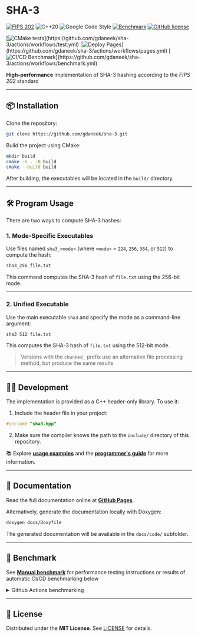 # SHA-3

[![FIPS 202](https://img.shields.io/badge/standard-FIPS%20202-blue?style=flat)](https://csrc.nist.gov/pubs/fips/202/final)
![C++20](https://img.shields.io/badge/code-C++20-purple?style=flat)
![Google Code Style](https://img.shields.io/badge/style-Google-purple?style=flat)
[![Benchmark](https://img.shields.io/badge/benchmark-race-brightgreen?style=flat)](docs/benchmark.md)
[![GitHub license](https://img.shields.io/github/license/gdaneek/sha-3?style=flat)](https://github.com/gdaneek/sha-3/blob/master/LICENSE)


[![CMake tests](https://github.com/gdaneek/sha-3/actions/workflows/test.yml/badge.svg?)](https://github.com/gdaneek/sha-3/actions/workflows/test.yml)
[![Deploy Pages](https://github.com/gdaneek/sha-3/actions/workflows/pages.yml/badge.svg?)](https://github.com/gdaneek/sha-3/actions/workflows/pages.yml)
[![CI/CD Benchmark](https://github.com/gdaneek/sha-3/actions/workflows/benchmark.yml/badge.svg?)](https://github.com/gdaneek/sha-3/actions/workflows/benchmark.yml)

**High-performance** implementation of SHA-3 hashing according to the *FIPS 202* standard

---

## 📦 Installation

Clone the repository:

```bash
git clone https://github.com/gdaneek/sha-3.git
```

Build the project using CMake:

```bash
mkdir build
cmake -S . -B build
cmake --build build
```

After building, the executables will be located in the `build/` directory.

---

## 🛠️ Program Usage

There are two ways to compute SHA-3 hashes:

### 1. Mode-Specific Executables

Use files named `sha3_<mode>` (where `<mode>` = `224`, `256`, `384`, or `512`) to compute the hash:

```bash
sha3_256 file.txt
```

This command computes the SHA-3 hash of `file.txt` using the 256-bit mode.

---

### 2. Unified Executable

Use the main executable `sha3` and specify the mode as a command-line argument:

```bash
sha3 512 file.txt
```

This computes the SHA-3 hash of `file.txt` using the 512-bit mode.

> Versions with the `chunked_` prefix use an alternative file processing method, but produce the same results


---

## 🧑‍💻 Development

The implementation is provided as a C++ header-only library. To use it:

1. Include the header file in your project:

```cpp
#include "sha3.hpp"
```

2. Make sure the compiler knows the path to the `include/` directory of this repository.

📚 Explore [**usage examples**](examples/) and the [**programmer's guide**](https://gdaneek.github.io/sha-3) for more information.

---

## 📄 Documentation

Read the full documentation online at [**GitHub Pages**](https://gdaneek.github.io/sha-3).

Alternatively, generate the documentation locally with Doxygen:

```bash
doxygen docs/Doxyfile
```

The generated documentation will be available in the `docs/code/` subfolder.

---

## 🧪 Benchmark

See [**Manual benchmark**](docs/benchmark.md) for performance testing instructions or
results of automatic CI/CD benchmarking below

<details>
<summary>Github Actions benchmarking</summary>


> Runs on ubuntu latest


<!-- BENCHMARK_START -->

### sha-3-224

| Command | Mean [s] | Min [s] | Max [s] | Relative |
|:---|---:|---:|---:|---:|
| `./sha3 224 4GB` | 9.790 ± 0.015 | 9.780 | 9.825 | 1.00 |
| `./chunked_sha3_224 4GB` | 9.845 ± 0.031 | 9.807 | 9.911 | 1.01 ± 0.00 |
| `openssl dgst -sha3-224 4GB` | 10.066 ± 0.007 | 10.058 | 10.083 | 1.03 ± 0.00 |
| `sha3sum -a 224 4GB` | 16.242 ± 0.029 | 16.212 | 16.310 | 1.66 ± 0.00 |
| `rhash --sha3-224 4GB` | 12.286 ± 0.024 | 12.265 | 12.345 | 1.26 ± 0.00 |

### sha-3-256

| Command | Mean [s] | Min [s] | Max [s] | Relative |
|:---|---:|---:|---:|---:|
| `./sha3 256 4GB` | 10.344 ± 0.021 | 10.329 | 10.387 | 1.00 |
| `./chunked_sha3_256 4GB` | 10.403 ± 0.020 | 10.379 | 10.444 | 1.01 ± 0.00 |
| `openssl dgst -sha3-256 4GB` | 10.680 ± 0.062 | 10.639 | 10.851 | 1.03 ± 0.01 |
| `sha3sum -a 256 4GB` | 17.104 ± 0.159 | 17.003 | 17.410 | 1.65 ± 0.02 |
| `rhash --sha3-256 4GB` | 12.945 ± 0.024 | 12.917 | 12.996 | 1.25 ± 0.00 |

### sha-3-384

| Command | Mean [s] | Min [s] | Max [s] | Relative |
|:---|---:|---:|---:|---:|
| `./sha3 384 4GB` | 13.404 ± 0.013 | 13.384 | 13.423 | 1.02 ± 0.01 |
| `./chunked_sha3_384 4GB` | 13.447 ± 0.031 | 13.412 | 13.503 | 1.02 ± 0.01 |
| `openssl dgst -sha3-384 4GB` | 13.120 ± 0.115 | 13.054 | 13.349 | 1.00 |
| `sha3sum -a 384 4GB` | 21.642 ± 0.363 | 21.433 | 22.497 | 1.65 ± 0.03 |
| `rhash --sha3-384 4GB` | 16.714 ± 0.027 | 16.684 | 16.764 | 1.27 ± 0.01 |

### sha-3-512

| Command | Mean [s] | Min [s] | Max [s] | Relative |
|:---|---:|---:|---:|---:|
| `./sha3 512 4GB` | 19.177 ± 0.026 | 19.150 | 19.229 | 1.04 ± 0.01 |
| `./chunked_sha3_512 4GB` | 19.220 ± 0.030 | 19.178 | 19.268 | 1.04 ± 0.01 |
| `openssl dgst -sha3-512 4GB` | 18.514 ± 0.106 | 18.439 | 18.807 | 1.00 |
| `sha3sum -a 512 4GB` | 29.958 ± 0.041 | 29.900 | 30.044 | 1.62 ± 0.01 |
| `rhash --sha3-512 4GB` | 23.812 ± 0.026 | 23.773 | 23.851 | 1.29 ± 0.01 |


### Summary

| Top | Command |
|-----|---------|
| 🥇 | ./sha3<br>openssl |
| 🥈 | ./chunked_sha3 |
| 🥉 | rhash |

<!-- BENCHMARK_END -->

</details>


---

## 📜 License

Distributed under the **MIT License**. See [LICENSE](LICENSE) for details.
